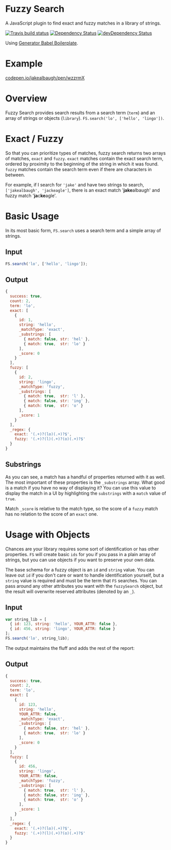 # Fuzzy Search
A JavaScript plugin to find exact and fuzzy matches in a library of strings.

[![Travis build status](http://img.shields.io/travis/jakealbaugh/fuzzy-search.svg?style=flat)](https://travis-ci.org/jakealbaugh/fuzzy-search)
[![Dependency Status](https://david-dm.org/jakealbaugh/fuzzy-search.svg)](https://david-dm.org/jakealbaugh/fuzzy-search)
[![devDependency Status](https://david-dm.org/jakealbaugh/fuzzy-search/dev-status.svg)](https://david-dm.org/jakealbaugh/fuzzy-search#info=devDependencies)

Using [Generator Babel Boilerplate](https://github.com/babel/generator-babel-boilerplate).

# Example
[codepen.io/jakealbaugh/pen/wzzrmX](http://codepen.io/jakealbaugh/pen/wzzrmX/)

# Overview
Fuzzy Search provides search results from a search term (`term`) and an array of strings or objects (`library`). `FS.search('lo', ['hello', 'lingo'])`.

# Exact / Fuzzy
So that you can prioritize types of matches, fuzzy search returns two arrays of matches, `exact` and `fuzzy`. `exact` matches contain the exact search term, ordered by proximity to the beginning of the string in which it was found. `fuzzy` matches contain the search term even if there are characters in between.

For example, if I search for `'jake'` and have two strings to search, `['jakealbaugh', 'jackeagle']`, there is an exact match '**jake**albaugh' and fuzzy match '**ja**c**ke**agle'.

# Basic Usage
In its most basic form, `FS.search` uses a search term and a simple array of strings.

## Input
```js
FS.search('lo', ['hello', 'lingo']);
```

## Output
```js
{
  success: true,
  count: 2,
  term: 'lo',
  exact: [
    {
      id: 1,
      string: 'hello',
      _matchType: 'exact',
      _substrings: [
        { match: false, str: 'hel' },
        { match: true,  str: 'lo' }
      ],
      _score: 0
    }
  ],
  fuzzy: [
    {
      id: 2,
      string: 'lingo',
      _matchType: 'fuzzy',
      _substrings: [
        { match: true,  str: 'l' },
        { match: false, str: 'ing' },
        { match: true,  str: 'o' }
      ],
      _score: 1
    }
  ],
  _regex: {
    exact: '(.+)?(lo)(.+)?$',
    fuzzy: '(.+)?(l)(.+)?(o)(.+)?$'
  }
}
```

## Substrings
As you can see, a match has a handful of properties returned with it as well. The most important of these properties is the `_substrings` array. What good is a match if you have no way of displaying it? You can use this value to display the match in a UI by highlighting the `substrings` with a `match` value of `true`. 

Match `_score` is relative to the match type, so the score of a `fuzzy` match has no relation to the score of an `exact` one.


# Usage with Objects
Chances are your library requires some sort of identification or has other properties. `FS` will create basic `ids` for you if you pass in a plain array of strings, but you can use objects if you want to preserve your own data.

The base schema for a fuzzy object is an `id` and `string` value. You can leave out `id` if you don't care or want to handle identification yourself, but a `string` value is required and must be the term that `FS` searches. You can pass around any other attributes you want with the `fuzzySearch` object, but the result will overwrite reserved attributes (denoted by an `_`).

## Input
```js
var string_lib = [
  { id: 123, string: 'hello', YOUR_ATTR: false },
  { id: 456, string: 'lingo', YOUR_ATTR: false }
];
FS.search('lo', string_lib);
```

The output maintains the fluff and adds the rest of the report:

## Output
```js
{
  success: true,
  count: 2,
  term: 'lo',
  exact: [
    {
      id: 123,
      string: 'hello',
      YOUR_ATTR: false,
      _matchType: 'exact',
      _substrings: [
        { match: false, str: 'hel' },
        { match: true,  str: 'lo' }
      ],
      _score: 0
    }
  ],
  fuzzy: [
    {
      id: 456,
      string: 'lingo',
      YOUR_ATTR: false,
      _matchType: 'fuzzy',
      _substrings: [
        { match: true,  str: 'l' },
        { match: false, str: 'ing' },
        { match: true,  str: 'o' }
      ],
      _score: 1
    }
  ],
  _regex: {
    exact: '(.+)?(lo)(.+)?$',
    fuzzy: '(.+)?(l)(.+)?(o)(.+)?$'
  }
}
```
